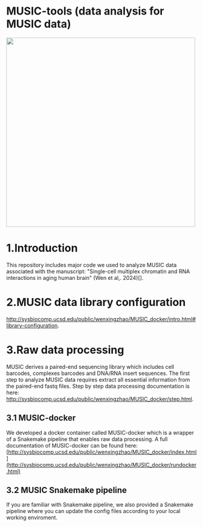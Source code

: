 # MUSIC-tools (data analysis for MUSIC data)
<img src="https://github.com/Irenexzwen/MUSIC-tools/assets/24513822/fad5c93a-945f-461d-8021-d31bef367113" width="500">

# 1.Introduction
This repository includes major code we used to analyze MUSIC data associated with the manuscript: "Single-cell multiplex chromatin and RNA interactions in aging human brain" (Wen et al,. 2024)[].

# 2.MUSIC data library configuration
http://sysbiocomp.ucsd.edu/public/wenxingzhao/MUSIC_docker/intro.html#library-configuration.

# 3.Raw data processing
MUSIC derives a paired-end sequencing library which includes cell barcodes, complexes barcodes and DNA/RNA insert sequences. The first step to analyze MUSIC data requires extract all essential information from the paired-end fastq files. Step by step data processing documentation is here: http://sysbiocomp.ucsd.edu/public/wenxingzhao/MUSIC_docker/step.html. 

## 3.1 MUSIC-docker
We developed a docker container called MUSIC-docker which is a wrapper of a Snakemake pipeline that enables raw data processing. A full documentation of MUSIC-docker can be found here: [http://sysbiocomp.ucsd.edu/public/wenxingzhao/MUSIC_docker/index.html](http://sysbiocomp.ucsd.edu/public/wenxingzhao/MUSIC_docker/rundocker.html)

## 3.2 MUSIC Snakemake pipeline
If you are familiar with Snakemake pipeline, we also provided a Snakemake pipeline where you can update the config files according to your local working enviroment. 


